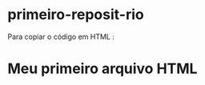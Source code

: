 # primeiro-reposit-rio
 
Para copiar o código em HTML :

<html>
  <h1>Meu primeiro arquivo HTML</h1>
  </html>
